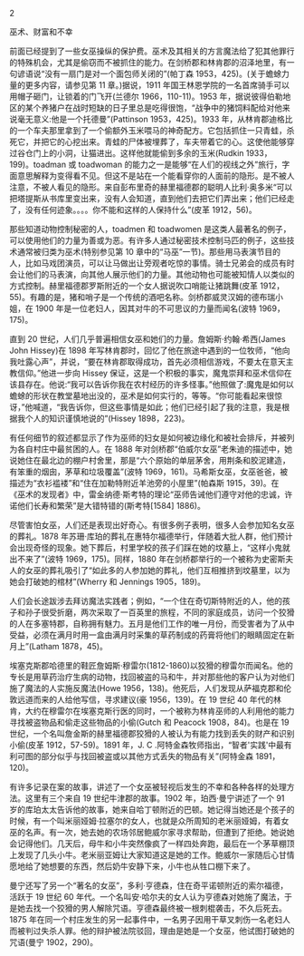 <title>Operative Witchcraft</title><link href="9781620558454.css" rel="stylesheet" type="text/css"> 

2

巫术、财富和不幸

前面已经提到了一些女巫操纵的保护费。巫术及其相关的方言魔法给了犯其他罪行的特殊机会，尤其是偷窃而不被抓住的能力。在剑桥郡和林肯郡的沼泽地里，有一句谚语说“没有一扇门是对一个面包师关闭的”(帕丁森 1953，425)。(关于蟾蜍力量的更多内容，请参见第 11 章。)据说，1911 年国王林恩学院的一名首席骑手可以用帽子砸门，让锁着的门飞开(兰德尔 1966，110-11)。1953 年，据说彼得伯勒地区的某个养猪户在战时短缺的日子里总是吃得很饱，“战争中的猪饲料配给对他来说毫无意义:他是一个托德曼”(Pattinson 1953，425)。1933 年，从林肯郡迪格比的一个车夫那里拿到了一个偷额外玉米喂马的神奇配方。它包括抓住一只青蛙，杀死它，并把它的心挖出来。青蛙的尸体被埋葬了，车夫带着它的心。这使他能够穿过谷仓门上的小洞，让猫进出。这样他就能偷到多余的玉米(Rudkin 1933，199)。toadman 或 toadwoman 的能力之一是能够“在人们的视线之外”旅行，字面意思解释为变得看不见。但这不是站在一个能看穿你的人面前的隐形。是不被人注意，不被人看见的隐形。来自彭布里奇的赫里福德郡的聪明人比利·奥多米“可以把塔提斯从书库里变出来，没有人会知道，直到他们去把它们弄出来；他们已经走了，没有任何迹象。。。。你不能和这样的人保持什么”(皮革 1912，56)。

那些知道动物控制秘密的人，toadmen 和 toadwomen 是这类人最著名的例子，可以使用他们的力量为善或为恶。有许多人通过秘密技术控制马匹的例子，这些技术通常被归类为巫术(特别参见第 10 章中的“马巫”一节)。那些用马表演节目的人，比如马戏团演员，可以让马做出让旁观者吃惊的事情。骑士兄弟会的成员有时会让他们的马表演，向其他人展示他们的力量。其他动物也可能被知情人以类似的方式控制。赫里福德郡罗斯附近的一个女人据说吹口哨能让猪跳舞(皮革 1912，55)。有趣的是，猪和哨子是一个传统的酒吧名称。剑桥郡威灵汉姆的德布瑞小姐，在 1900 年是一位老妇人，因其对牛的不可思议的力量而闻名(波特 1969，175)。

直到 20 世纪，人们几乎普遍相信女巫和她们的力量。詹姆斯·约翰·希西(James John Hissey)在 1898 年写林肯郡时，回忆了他在旅途中遇到的一位牧师，“他向我吐露心声”，并说，“要在林肯郡取得成功，首先必须相信游戏，不要太在意天主教信仰。”他进一步向 Hissey 保证，这是一个积极的事实，魔鬼崇拜和巫术信仰在该县存在。他说:“我可以告诉你我在农村经历的许多怪事。”他照做了:魔鬼是如何以蟾蜍的形状在教堂墓地出没的，巫术是如何实行的，等等。“你可能看起来很惊讶，”他喊道，“我告诉你，但这些事情是如此；他们已经引起了我的注意，我是根据我个人的知识谨慎地说的”(Hissey 1898，223)。

有任何细节的叙述都显示了作为巫师的妇女是如何被边缘化和被社会排斥，并被列为各自村庄中最贫困的人。在 1888 年对剑桥郡“伯威尔女巫”老朱迪的描述中，她说她住在最北边的棚户村舍里，那是“六个原始的单层茅舍，用荆条和胶泥建造，有笨重的烟囱，茅草和垃圾覆盖”(波特 1969，161)。马希斯女巫，女巫爸爸，被描述为“衣衫褴褛”和“住在加勒特附近羊池旁的小屋里”(帕森斯 1915，39)。在《巫术的发现者》中，雷金纳德·斯考特的理论“巫师告诫他们遵守对他的忠诚，许诺他们长寿和繁荣”是大错特错的(斯考特[1584] 1886)。

尽管害怕女巫，人们还是表现出好奇心。有很多例子表明，很多人会参加知名女巫的葬礼。1878 年苏珊·库珀的葬礼在惠特尔福德举行，伴随着大批人群，他们预计会出现奇怪的现象。她下葬后，村里学校的孩子们踩在她的坟墓上，“这样小鬼就出不来了”(波特 1969，175)。同样，1880 年在剑桥郡举行的一个被称为史密斯夫人的女巫的葬礼吸引了“如此多的人参加她的葬礼，他们互相推挤到坟墓里，以为她会打破她的棺材”(Wherry 和 Jennings 1905，189)。

人们会长途跋涉去拜访魔法实践者；例如，“一个住在奇切斯特附近的人，他的孩子和孙子很受折磨，两次采取了一百英里的旅程，不同的家庭成员，访问一个狡猾的人在多塞特郡，自称拥有魅力。五月是他们工作的唯一月份，而受害者为了从中受益，必须在满月时用一盒由满月时采集的草药制成的药膏将他们的眼睛固定在新月上”(Latham 1878，45)。

埃塞克斯郡哈德里的鞋匠詹姆斯·穆雷尔(1812-1860)以狡猾的穆雷尔而闻名。他的专长是用草药治疗生病的动物，找回被盗的马和牛，并对那些他的客户认为对他们施了魔法的人实施反魔法(Howe 1956，138)。他死后，人们发现从萨福克郡和伦敦远道而来的人给他写信，寻求建议(豪 1956，139)。在 19 世纪 40 年代的林肯，大约在穆雷尔在埃塞克斯行医的同时，一个被称为林肯巫师的人利用他的能力寻找被盗物品和偷走这些物品的小偷(Gutch 和 Peacock 1908，84)。也是在 19 世纪，一个名叫詹金斯的赫里福德郡狡猾的人被认为有能力找到丢失的财产和识别小偷(皮革 1912，57-59)。1891 年，J. C .阿特金森牧师指出，“智者'实践'中最有利可图的部分似乎与找回被盗或以其他方式丢失的物品有关”(阿特金森 1891，120)。

有许多记录在案的故事，讲述了一个女巫被轻视后发生的不幸和各种各样的处理方法。这里有三个来自 19 世纪牛津郡的故事。1902 年，珀西·曼宁讲述了一个 91 岁的库珀太太告诉他的故事，她来自哈丁顿附近的巴顿。她记得当她还是个孩子的时候，有一个叫米丽娅姆·拉塞尔的女人，也就是众所周知的老米丽娅姆，有着女巫的名声。有一次，她去她的农场邻居鲍威尔家寻求帮助，但遭到了拒绝。她说她会记得他们。几天后，母牛和小牛突然像疯了一样四处奔跑，最后在一个茅草棚顶上发现了几头小牛。老米丽亚姆让大家知道这是她的工作。鲍威尔一家随后心甘情愿地给了她想要的东西，然后奶牛安静下来，小牛也从牲口棚下来了。

曼宁还写了另一个“著名的女巫”，多利·亨德森，住在奇平诺顿附近的索尔福德，活跃于 19 世纪 60 年代。一个名叫安·哈尔夫的女人认为亨德森对她施了魔法，于是她去找一个狡猾的男人解除咒语。亨德森最终被一根刺棍袭击，不久后死去。1875 年在同一个村庄发生的另一起事件中，一名男子因用干草叉刺伤一名老妇人而被判过失杀人罪。他的辩护被法院驳回，理由是她是一个女巫，他试图打破她的咒语(曼宁 1902，290)。